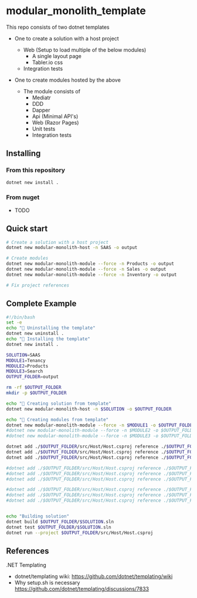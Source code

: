 # modular_monolith_template

This repo consists of two dotnet templates

- One to create a solution with a host project
  - Web (Setup to load multiple of the below modules)
    - A single layout page
    - Tabler.io css
  - Integration tests

- One to create modules hosted by the above
  - The module consists of
    - Mediatr
    - DDD
    - Dapper
    - Api (Minimal API's)
    - Web (Razor Pages)
    - Unit tests
    - Integration tests

## Installing

### From this repository
```sh
dotnet new install .
```

### From nuget
- TODO

## Quick start

```bash
# Create a solution with a host project
dotnet new modular-monolith-host -n SAAS -o output

# Create modules
dotnet new modular-monolith-module --force -n Products -o output
dotnet new modular-monolith-module --force -n Sales -o output
dotnet new modular-monolith-module --force -n Inventory -o output

# Fix project references
```

## Complete Example
```sh
#!/bin/bash
set -e
echo "🚀 Uninstalling the template"
dotnet new uninstall .
echo "🚀 Installing the template"
dotnet new install .

SOLUTION=SAAS
MODULE1=Tenancy
MODULE2=Products
MODULE3=Search
OUTPUT_FOLDER=output

rm -rf $OUTPUT_FOLDER
mkdir -p $OUTPUT_FOLDER

echo "🚀 Creating solution from template"
dotnet new modular-monolith-host -n $SOLUTION -o $OUTPUT_FOLDER

echo "🚀 Creating modules from template"
dotnet new modular-monolith-module --force -n $MODULE1 -o $OUTPUT_FOLDER
#dotnet new modular-monolith-module --force -n $MODULE2 -o $OUTPUT_FOLDER
#dotnet new modular-monolith-module --force -n $MODULE3 -o $OUTPUT_FOLDER

dotnet add ./$OUTPUT_FOLDER/src/Host/Host.csproj reference ./$OUTPUT_FOLDER/src/$MODULE1/$MODULE1.Api/
dotnet add ./$OUTPUT_FOLDER/src/Host/Host.csproj reference ./$OUTPUT_FOLDER/src/$MODULE1/$MODULE1.Contracts/
dotnet add ./$OUTPUT_FOLDER/src/Host/Host.csproj reference ./$OUTPUT_FOLDER/src/$MODULE1/$MODULE1.Web/

#dotnet add ./$OUTPUT_FOLDER/src/Host/Host.csproj reference ./$OUTPUT_FOLDER/src/$MODULE2/$MODULE2.Api/
#dotnet add ./$OUTPUT_FOLDER/src/Host/Host.csproj reference ./$OUTPUT_FOLDER/src/$MODULE2/$MODULE2.Contracts/
#dotnet add ./$OUTPUT_FOLDER/src/Host/Host.csproj reference ./$OUTPUT_FOLDER/src/$MODULE2/$MODULE2.Web/

#dotnet add ./$OUTPUT_FOLDER/src/Host/Host.csproj reference ./$OUTPUT_FOLDER/src/$MODULE3/$MODULE3.Api/
#dotnet add ./$OUTPUT_FOLDER/src/Host/Host.csproj reference ./$OUTPUT_FOLDER/src/$MODULE3/$MODULE3.Contracts/
#dotnet add ./$OUTPUT_FOLDER/src/Host/Host.csproj reference ./$OUTPUT_FOLDER/src/$MODULE3/$MODULE3.Web/


echo "Building solution"
dotnet build $OUTPUT_FOLDER/$SOLUTION.sln
dotnet test $OUTPUT_FOLDER/$SOLUTION.sln
dotnet run --project $OUTPUT_FOLDER/src/Host/Host.csproj
```


## References

.NET Templating
- dotnet/templating wiki: https://github.com/dotnet/templating/wiki
- Why setup.sh is necessary https://github.com/dotnet/templating/discussions/7833

